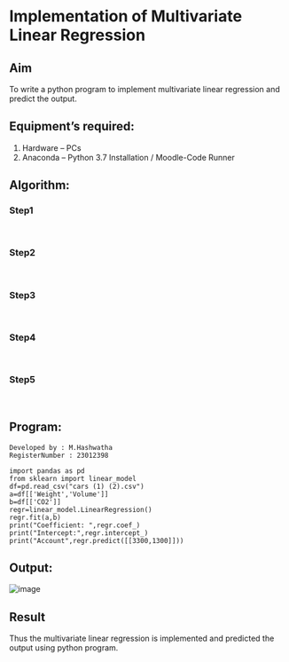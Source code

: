 # Implementation of Multivariate Linear Regression
## Aim
To write a python program to implement multivariate linear regression and predict the output.
## Equipment’s required:
1.	Hardware – PCs
2.	Anaconda – Python 3.7 Installation / Moodle-Code Runner
## Algorithm:
### Step1
<br>

### Step2
<br>

### Step3
<br>

### Step4
<br>

### Step5
<br>

## Program:
```
Developed by : M.Hashwatha
RegisterNumber : 23012398

import pandas as pd
from sklearn import linear_model
df=pd.read_csv("cars (1) (2).csv")
a=df[['Weight','Volume']]
b=df[['CO2']]
regr=linear_model.LinearRegression()
regr.fit(a,b)
print("Coefficient: ",regr.coef_)
print("Intercept:",regr.intercept_)
print("Account",regr.predict([[3300,1300]]))

```
## Output:

![image](https://github.com/Hashwatha/Multivariate-Linear-Regression/assets/150231431/c77bf4ba-6cd0-4c9f-ab49-afcb695ad67c)

## Result
Thus the multivariate linear regression is implemented and predicted the output using python program.
